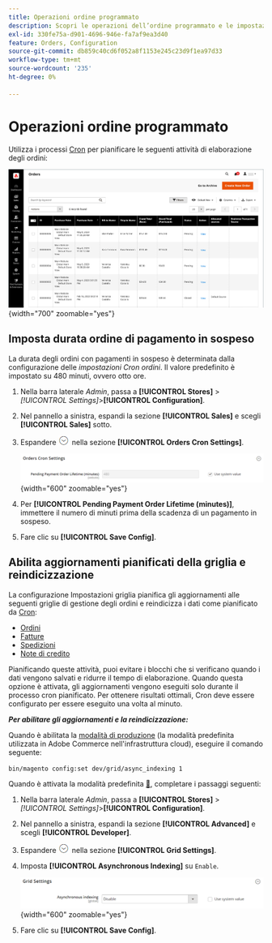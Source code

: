```yaml
---
title: Operazioni ordine programmato
description: Scopri le operazioni dell’ordine programmato e le impostazioni cron dell’ordine che supportano questa funzionalità.
exl-id: 330fe75a-d901-4696-946e-fa7af9ea3d40
feature: Orders, Configuration
source-git-commit: db859c40cd6f052a8f1153e245c23d9f1ea97d33
workflow-type: tm+mt
source-wordcount: '235'
ht-degree: 0%

---
```


# Operazioni ordine programmato

Utilizza i processi [Cron](../systems/cron.md) per pianificare le seguenti attività di elaborazione degli ordini:

![Griglia ordini](./assets/orders-grid.png){width="700" zoomable="yes"}

## Imposta durata ordine di pagamento in sospeso

La durata degli ordini con pagamenti in sospeso è determinata dalla configurazione delle _impostazioni Cron ordini_. Il valore predefinito è impostato su 480 minuti, ovvero otto ore.

1. Nella barra laterale _Admin_, passa a **[!UICONTROL Stores]** > _[!UICONTROL Settings]_>**[!UICONTROL Configuration]**.

1. Nel pannello a sinistra, espandi la sezione **[!UICONTROL Sales]** e scegli **[!UICONTROL Sales]** sotto.

1. Espandere ![Il selettore di espansione](../assets/icon-display-expand.png) nella sezione **[!UICONTROL Orders Cron Settings]**.

   ![Impostazioni Cron Ordini](../configuration-reference/sales/assets/sales-orders-cron-settings.png){width="600" zoomable="yes"}

1. Per **[!UICONTROL Pending Payment Order Lifetime (minutes)]**, immettere il numero di minuti prima della scadenza di un pagamento in sospeso.

1. Fare clic su **[!UICONTROL Save Config]**.

## Abilita aggiornamenti pianificati della griglia e reindicizzazione

La configurazione Impostazioni griglia pianifica gli aggiornamenti alle seguenti griglie di gestione degli ordini e reindicizza i dati come pianificato da [Cron](../systems/cron.md):

- [Ordini](orders.md#orders-workspace)
- [Fatture](invoices.md)
- [Spedizioni](shipments.md)
- [Note di credito](credit-memos.md)

Pianificando queste attività, puoi evitare i blocchi che si verificano quando i dati vengono salvati e ridurre il tempo di elaborazione. Quando questa opzione è attivata, gli aggiornamenti vengono eseguiti solo durante il processo cron pianificato. Per ottenere risultati ottimali, Cron deve essere configurato per essere eseguito una volta al minuto.

**_Per abilitare gli aggiornamenti e la reindicizzazione:_**

Quando è abilitata la [modalità di produzione](https://experienceleague.adobe.com/docs/commerce-operations/configuration-guide/setup/application-modes.html?lang=it#production-mode) (la modalità predefinita utilizzata in Adobe Commerce nell&#39;infrastruttura cloud), eseguire il comando seguente:

``bin/magento config:set dev/grid/async_indexing 1``

Quando è attivata la modalità predefinita [&#128279;](https://experienceleague.adobe.com/docs/commerce-operations/configuration-guide/setup/application-modes.html?lang=it#default-mode), completare i passaggi seguenti:

1. Nella barra laterale _Admin_, passa a **[!UICONTROL Stores]** > _[!UICONTROL Settings]_>**[!UICONTROL Configuration]**.

1. Nel pannello a sinistra, espandi la sezione **[!UICONTROL Advanced]** e scegli **[!UICONTROL Developer]**.

1. Espandere ![Il selettore di espansione](../assets/icon-display-expand.png) nella sezione **[!UICONTROL Grid Settings]**.

1. Imposta **[!UICONTROL Asynchronous Indexing]** su `Enable`.

   ![Impostazioni griglia](../configuration-reference/advanced/assets/developer-grid-settings.png){width="600" zoomable="yes"}

1. Fare clic su **[!UICONTROL Save Config]**.
